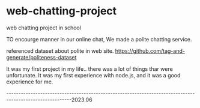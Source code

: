 # web-chatting-project
web chatting project in school

TO encourge manner in our online chat, We made a polite chatting service.

referenced dataset about polite in web site. https://github.com/tag-and-generate/politeness-dataset


It was my first project in my life.. there was a lot of things thar were unfortunate. It was my first experience with node.js, and it was a good experience for me.

---------------------------------------------------------------------------------------------------------2023.06
